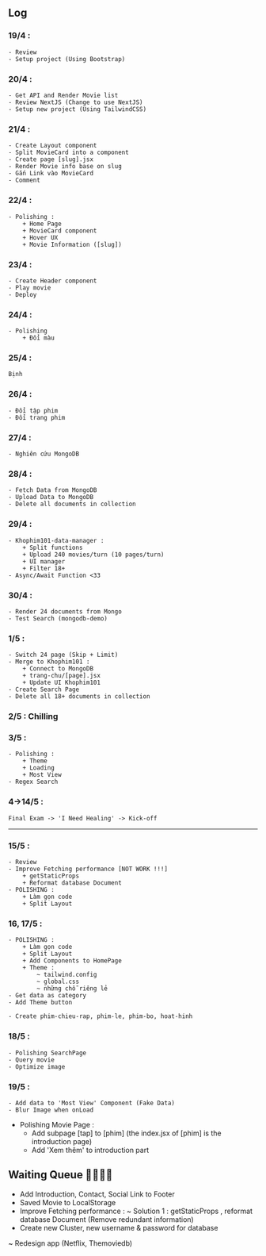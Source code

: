 ## Log
### 19/4 :
    - Review
    - Setup project (Using Bootstrap)

### 20/4 :
    - Get API and Render Movie list
    - Review NextJS (Change to use NextJS)
    - Setup new project (Using TailwindCSS)

### 21/4 :
    - Create Layout component
    - Split MovieCard into a component
    - Create page [slug].jsx
    - Render Movie info base on slug
    - Gắn Link vào MovieCard
    - Comment

### 22/4 :
    - Polishing :
        + Home Page
        + MovieCard component
        + Hover UX
        + Movie Information ([slug])
        
### 23/4 :
    - Create Header component
    - Play movie
    - Deploy

### 24/4 :
    - Polishing
        + Đổi màu

### 25/4 :
    Bịnh

### 26/4 :
    - Đổi tập phim
    - Đổi trang phim

### 27/4 :
    - Nghiên cứu MongoDB

### 28/4 :
    - Fetch Data from MongoDB
    - Upload Data to MongoDB
    - Delete all documents in collection

### 29/4 :
    - Khophim101-data-manager :
        + Split functions
        + Upload 240 movies/turn (10 pages/turn)
        + UI manager
        + Filter 18+
    - Async/Await Function <33

### 30/4 :
    - Render 24 documents from Mongo
    - Test Search (mongodb-demo)

### 1/5 :
    - Switch 24 page (Skip + Limit)
    - Merge to Khophim101 :
        + Connect to MongoDB
        + trang-chu/[page].jsx
        + Update UI Khophim101
    - Create Search Page
    - Delete all 18+ documents in collection

### 2/5 : Chilling

### 3/5 :
    - Polishing :
        + Theme
        + Loading
        + Most View
    - Regex Search

### 4->14/5 :
    Final Exam -> 'I Need Healing' -> Kick-off

---

### 15/5 :
    - Review
    - Improve Fetching performance [NOT WORK !!!]
        + getStaticProps
        + Reformat database Document
    - POLISHING :
        + Làm gọn code
        + Split Layout

### 16, 17/5 :
    - POLISHING :
        + Làm gọn code
        + Split Layout
        + Add Components to HomePage
        + Theme :
            ~ tailwind.config
            ~ global.css
            ~ những chỗ riêng lẻ
    - Get data as category
    - Add Theme button

    - Create phim-chieu-rap, phim-le, phim-bo, hoat-hinh

### 18/5 :
    - Polishing SearchPage
    - Query movie
    - Optimize image

### 19/5 :
    - Add data to 'Most View' Component (Fake Data)
    - Blur Image when onLoad

- Polishing Movie Page :
    + Add subpage [tap] to [phim]
        (the index.jsx of [phim] is the introduction page)
    + Add 'Xem thêm' to introduction part

## Waiting Queue 🤌🤧🐢🥰
+ Add Introduction, Contact, Social Link to Footer
+ Saved Movie to LocalStorage
+ Improve Fetching performance :
    ~ Solution 1 : getStaticProps , reformat database Document (Remove redundant information)
+ Create new Cluster, new username & password for database

~ Redesign app (Netflix, Themoviedb)